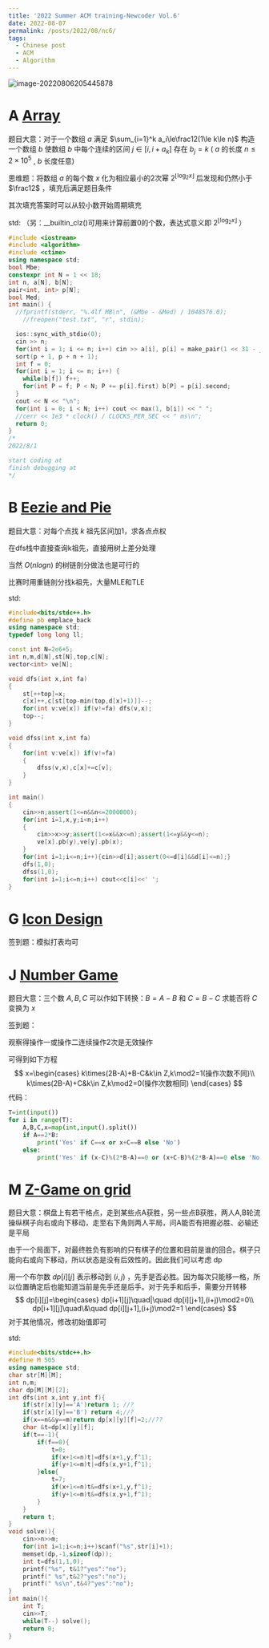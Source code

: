 ```yaml
---
title: '2022 Summer ACM training-Newcoder Vol.6'
date: 2022-08-07
permalink: /posts/2022/08/nc6/
tags:
  - Chinese post
  - ACM
  - Algorithm
---
```


![image-20220806205445878](https://cdn.jsdelivr.net/gh/Beamstripe/img/img/2022/image-20220806205445878.png)

# A [Array](https://ac.nowcoder.com/acm/contest/33191/A)

题目大意：对于一个数组 $a$ 满足 $\sum_{i=1}^k a_i\le\frac12(1\le k\le n)$ 构造一个数组 $b$ 使数组 $b$ 中每个连续的区间 $j\in[i,i+a_k]$ 存在 $b_j=k$ ( $a$ 的长度 $n\le 2\times10^5$ ,  $b$ 长度任意)

思维题：将数组 $a$ 的每个数 $x$ 化为相应最小的2次幂 $2^{\lfloor{\log_2x}\rfloor}$ 后发现和仍然小于 $\frac12$ ，填充后满足题目条件

其次填充答案时可以从较小数开始周期填充

std: （另：__builtin_clz()可用来计算前置0的个数，表达式意义即 $2^{\lfloor{\log_2x}\rfloor}$ ）

```c++
#include <iostream>
#include <algorithm>
#include <ctime>
using namespace std;
bool Mbe;
constexpr int N = 1 << 18;
int n, a[N], b[N];
pair<int, int> p[N];
bool Med;
int main() {
  //fprintf(stderr, "%.4lf MB\n", (&Mbe - &Med) / 1048576.0);
    //freopen("test.txt", "r", stdin);

  ios::sync_with_stdio(0);
  cin >> n;
  for(int i = 1; i <= n; i++) cin >> a[i], p[i] = make_pair(1 << 31 - __builtin_clz(a[i]), i);
  sort(p + 1, p + n + 1);
  int f = 0;
  for(int i = 1; i <= n; i++) {
    while(b[f]) f++;
    for(int P = f; P < N; P += p[i].first) b[P] = p[i].second;
  }
  cout << N << "\n";
  for(int i = 0; i < N; i++) cout << max(1, b[i]) << " ";
  //cerr << 1e3 * clock() / CLOCKS_PER_SEC << " ms\n";
  return 0;
}
/*
2022/8/1

start coding at
finish debugging at
*/
```



# B [Eezie and Pie](https://ac.nowcoder.com/acm/contest/33191/B)

题目大意：对每个点找 $k$ 祖先区间加1，求各点点权

在dfs栈中直接查询k祖先，直接用树上差分处理

当然 $O(nlogn)$ 的树链剖分做法也是可行的

比赛时用重链剖分找k祖先，大量MLE和TLE

std:

```c++
#include<bits/stdc++.h>
#define pb emplace_back
using namespace std;
typedef long long ll;

const int N=2e6+5;
int n,m,d[N],st[N],top,c[N];
vector<int> ve[N];

void dfs(int x,int fa)
{
	st[++top]=x;
	c[x]++,c[st[top-min(top,d[x]+1)]]--;
	for(int v:ve[x]) if(v!=fa) dfs(v,x);
	top--;
}

void dfss(int x,int fa)
{
	for(int v:ve[x]) if(v!=fa) 
	{
		dfss(v,x),c[x]+=c[v];
	}
}

int main()
{
	cin>>n;assert(1<=n&&n<=2000000);
	for(int i=1,x,y;i<n;i++) 
	{
		cin>>x>>y;assert(1<=x&&x<=n);assert(1<=y&&y<=n);
		ve[x].pb(y),ve[y].pb(x);
	}
	for(int i=1;i<=n;i++){cin>>d[i];assert(0<=d[i]&&d[i]<=n);}
	dfs(1,0);
	dfss(1,0);
	for(int i=1;i<=n;i++) cout<<c[i]<<' ';
}

```

# G [Icon Design](https://ac.nowcoder.com/acm/contest/33191/G)

签到题：模拟打表均可

# J [Number Game](https://ac.nowcoder.com/acm/contest/33191/J)

题目大意：三个数 $A,B,C$ 可以作如下转换：$B = A - B$ 和 $C=B-C$ 求能否将 $C$ 变换为 $x$ 

签到题：

观察得操作一或操作二连续操作2次是无效操作

可得到如下方程
$$
x=\begin{cases}
k\times(2B-A)+B-C&k\in Z,k\mod2=1(操作次数不同)\\
k\times(2B-A)+C&k\in Z,k\mod2=0(操作次数相同)
\end{cases}
$$
代码：

```python
T=int(input())
for i in range(T):
    A,B,C,x=map(int,input().split())
    if A==2*B:
        print('Yes' if C==x or x+C==B else 'No')
    else:
        print('Yes' if (x-C)%(2*B-A)==0 or (x+C-B)%(2*B-A)==0 else 'No')
```

# M [Z-Game on grid](https://ac.nowcoder.com/acm/contest/33191/M)

题目大意：棋盘上有若干格点，走到某些点A获胜，另一些点B获胜，两人A,B轮流操纵棋子向右或向下移动，走至右下角则两人平局，问A能否有把握必胜、必输还是平局

由于一个局面下，对最终胜负有影响的只有棋子的位置和目前是谁的回合。棋子只能向右或向下移动，所以状态是没有后效性的。因此我们可以考虑 dp

用一个布尔数  $dp[i][j]$ 表示移动到 $(i,j)$ ，先手是否必胜。因为每次只能移一格，所以位置确定后也能知道当前是先手还是后手。对于先手和后手，需要分开转移
$$
dp[i][j]=\begin{cases}
dp[i+1][j]\quad|\quad dp[i][j+1],(i+j)\mod2=0\\
dp[i+1][j]\quad\&\quad dp[i][j+1],(i+j)\mod2=1
\end{cases}
$$
对于其他情况，修改初始值即可

std:

```c++
#include<bits/stdc++.h>
#define M 505
using namespace std;
char str[M][M];
int n,m;
char dp[M][M][2]; 
int dfs(int x,int y,int f){
    if(str[x][y]=='A')return 1; //? 
    if(str[x][y]=='B') return 4;//?  
    if(x==n&&y==m)return dp[x][y][f]=2;//?? 
    char &t=dp[x][y][f]; 
    if(t==-1){ 
        if(f==0){
            t=0;
            if(x+1<=n)t|=dfs(x+1,y,f^1);
            if(y+1<=m)t|=dfs(x,y+1,f^1);
        }else{
            t=7;
            if(x+1<=n)t&=dfs(x+1,y,f^1);
            if(y+1<=m)t&=dfs(x,y+1,f^1);
        }
    }
    return t;
}
void solve(){
    cin>>n>>m;
    for(int i=1;i<=n;i++)scanf("%s",str[i]+1);  
    memset(dp,-1,sizeof(dp));
    int t=dfs(1,1,0);  
    printf("%s", t&1?"yes":"no");
    printf(" %s",t&2?"yes":"no");
    printf(" %s\n",t&4?"yes":"no"); 
}
int main(){
    int T;
    cin>>T;
    while(T--) solve(); 
    return 0;
}
```